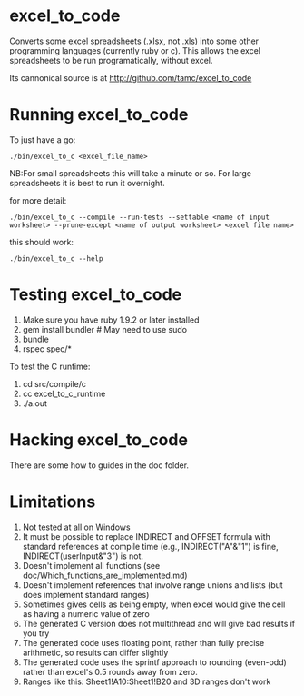 # excel_to_code

Converts some excel spreadsheets (.xlsx, not .xls) into some other programming languages (currently ruby or c).
This allows the excel spreadsheets to be run programatically, without excel.

Its cannonical source is at http://github.com/tamc/excel_to_code

# Running excel_to_code

To just have a go:

	./bin/excel_to_c <excel_file_name>
	
NB:For small spreadsheets this will take a minute or so. For large spreadsheets it is best to run it overnight.
	
for more detail:
	
	./bin/excel_to_c --compile --run-tests --settable <name of input worksheet> --prune-except <name of output worksheet> <excel file name> 
	
this should work:

	./bin/excel_to_c --help

# Testing excel_to_code

1. Make sure you have ruby 1.9.2 or later installed
2. gem install bundler # May need to use sudo
3. bundle
4. rspec spec/*

To test the C runtime:
1. cd src/compile/c
2. cc excel_to_c_runtime
3. ./a.out

# Hacking excel_to_code

There are some how to guides in the doc folder. 

# Limitations

1. Not tested at all on Windows
2. It must be possible to replace INDIRECT and OFFSET formula with standard references at compile time (e.g., INDIRECT("A"&"1") is fine, INDIRECT(userInput&"3") is not.
3. Doesn't implement all functions (see doc/Which_functions_are_implemented.md)
4. Doesn't implement references that involve range unions and lists (but does implement standard ranges)
5. Sometimes gives cells as being empty, when excel would give the cell as having a numeric value of zero
6. The generated C version does not multithread and will give bad results if you try
7. The generated code uses floating point, rather than fully precise arithmetic, so results can differ slightly
8. The generated code uses the sprintf approach to rounding (even-odd) rather than excel's 0.5 rounds away from zero.
90. Ranges like this: Sheet1!A10:Sheet1!B20 and 3D ranges don't work
